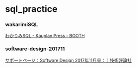 # sql_practice

### wakarimiSQL

[わかりみSQL - Kauplan Press - BOOTH](https://booth.pm/ja/items/1576397)

### software-design-201711

[サポートページ：Software Design 2017年11月号：｜技術評論社](https://gihyo.jp/magazine/SD/archive/2017/201711/support)
